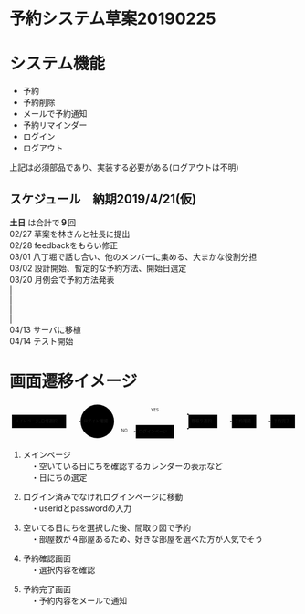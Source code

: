 <!DOCTYPE html>
<html>

<head>
  <meta charset="utf-8">
  <meta name="viewport" content="width=device-width, initial-scale=1.0">
  <title>Welcome file</title>
  <link rel="stylesheet" href="https://stackedit.io/style.css" />
</head>

<body class="stackedit">
  <div class="stackedit__html"><h1 id="予約システム草案20190225">予約システム草案20190225</h1>
<h1 id="システム機能">システム機能</h1>
<ul>
<li>予約</li>
<li>予約削除</li>
<li>メールで予約通知</li>
<li>予約リマインダー</li>
<li>ログイン</li>
<li>ログアウト</li>
</ul>
<p>上記は必須部品であり、実装する必要がある(ログアウトは不明)</p>
<h2 id="スケジュール-納期2019421仮">スケジュール　納期2019/4/21(仮)</h2>
<p><strong>土日</strong> は合計で<strong>９</strong>回<br>
02/27 草案を林さんと社長に提出<br>
02/28 feedbackをもらい修正<br>
03/01 八丁堀で話し合い、他のメンバーに集める、大まかな役割分担<br>
03/02 設計開始、暫定的な予約方法、開始日選定<br>
03/20 月例会で予約方法発表<br>
|<br>
|<br>
|<br>
|<br>
04/13 サーバに移植<br>
04/14 テスト開始</p>
<h1 id="画面遷移イメージ">画面遷移イメージ</h1>
<div class="mermaid"><svg xmlns="http://www.w3.org/2000/svg" id="mermaid-svg-Vz4XwODPpQ7BmUCh" width="100%" style="max-width: 994.390625px;" viewBox="0 0 994.390625 132.5"><g transform="translate(-12, -12)"><g class="output"><g class="clusters"></g><g class="edgePaths"><g class="edgePath" style="opacity: 1;"><path class="path" d="M207.359375,78L232.359375,78L257.359375,78" marker-end="url(#arrowhead235)" style="fill:none"></path><defs><marker id="arrowhead235" viewBox="0 0 10 10" refX="9" refY="5" markerUnits="strokeWidth" markerWidth="8" markerHeight="6" orient="auto"><path d="M 0 0 L 10 5 L 0 10 z" class="arrowheadPath" style="stroke-width: 1; stroke-dasharray: 1, 0;"></path></marker></defs></g><g class="edgePath" style="opacity: 1;"><path class="path" d="M369.72580971205497,57.793793609391635L410.875,42.5L514.390625,42.5L605.390625,42.5L631.7990757042254,55" marker-end="url(#arrowhead236)" style="fill:none"></path><defs><marker id="arrowhead236" viewBox="0 0 10 10" refX="9" refY="5" markerUnits="strokeWidth" markerWidth="8" markerHeight="6" orient="auto"><path d="M 0 0 L 10 5 L 0 10 z" class="arrowheadPath" style="stroke-width: 1; stroke-dasharray: 1, 0;"></path></marker></defs></g><g class="edgePath" style="opacity: 1;"><path class="path" d="M369.72580971205497,98.20620639060837L410.875,113.5L448.390625,113.5" marker-end="url(#arrowhead237)" style="fill:none"></path><defs><marker id="arrowhead237" viewBox="0 0 10 10" refX="9" refY="5" markerUnits="strokeWidth" markerWidth="8" markerHeight="6" orient="auto"><path d="M 0 0 L 10 5 L 0 10 z" class="arrowheadPath" style="stroke-width: 1; stroke-dasharray: 1, 0;"></path></marker></defs></g><g class="edgePath" style="opacity: 1;"><path class="path" d="M580.390625,113.5L605.390625,113.5L631.7990757042254,101" marker-end="url(#arrowhead238)" style="fill:none"></path><defs><marker id="arrowhead238" viewBox="0 0 10 10" refX="9" refY="5" markerUnits="strokeWidth" markerWidth="8" markerHeight="6" orient="auto"><path d="M 0 0 L 10 5 L 0 10 z" class="arrowheadPath" style="stroke-width: 1; stroke-dasharray: 1, 0;"></path></marker></defs></g><g class="edgePath" style="opacity: 1;"><path class="path" d="M730.390625,78L755.390625,78L780.390625,78" marker-end="url(#arrowhead239)" style="fill:none"></path><defs><marker id="arrowhead239" viewBox="0 0 10 10" refX="9" refY="5" markerUnits="strokeWidth" markerWidth="8" markerHeight="6" orient="auto"><path d="M 0 0 L 10 5 L 0 10 z" class="arrowheadPath" style="stroke-width: 1; stroke-dasharray: 1, 0;"></path></marker></defs></g><g class="edgePath" style="opacity: 1;"><path class="path" d="M864.390625,78L889.390625,78L914.390625,78" marker-end="url(#arrowhead240)" style="fill:none"></path><defs><marker id="arrowhead240" viewBox="0 0 10 10" refX="9" refY="5" markerUnits="strokeWidth" markerWidth="8" markerHeight="6" orient="auto"><path d="M 0 0 L 10 5 L 0 10 z" class="arrowheadPath" style="stroke-width: 1; stroke-dasharray: 1, 0;"></path></marker></defs></g></g><g class="edgeLabels"><g class="edgeLabel" transform="" style="opacity: 1;"><g transform="translate(0,0)" class="label"><foreignObject width="0" height="0"><div xmlns="http://www.w3.org/1999/xhtml" style="display: inline-block; white-space: nowrap;"><span class="edgeLabel"></span></div></foreignObject></g></g><g class="edgeLabel" transform="translate(514.390625,42.5)" style="opacity: 1;"><g transform="translate(-13.953125,-13)" class="label"><foreignObject width="27.90625" height="26"><div xmlns="http://www.w3.org/1999/xhtml" style="display: inline-block; white-space: nowrap;"><span class="edgeLabel">YES</span></div></foreignObject></g></g><g class="edgeLabel" transform="translate(410.875,113.5)" style="opacity: 1;"><g transform="translate(-12.515625,-13)" class="label"><foreignObject width="25.03125" height="26"><div xmlns="http://www.w3.org/1999/xhtml" style="display: inline-block; white-space: nowrap;"><span class="edgeLabel">NO</span></div></foreignObject></g></g><g class="edgeLabel" transform="" style="opacity: 1;"><g transform="translate(0,0)" class="label"><foreignObject width="0" height="0"><div xmlns="http://www.w3.org/1999/xhtml" style="display: inline-block; white-space: nowrap;"><span class="edgeLabel"></span></div></foreignObject></g></g><g class="edgeLabel" transform="" style="opacity: 1;"><g transform="translate(0,0)" class="label"><foreignObject width="0" height="0"><div xmlns="http://www.w3.org/1999/xhtml" style="display: inline-block; white-space: nowrap;"><span class="edgeLabel"></span></div></foreignObject></g></g><g class="edgeLabel" transform="" style="opacity: 1;"><g transform="translate(0,0)" class="label"><foreignObject width="0" height="0"><div xmlns="http://www.w3.org/1999/xhtml" style="display: inline-block; white-space: nowrap;"><span class="edgeLabel"></span></div></foreignObject></g></g></g><g class="nodes"><g class="node" id="A" transform="translate(113.6796875,78)" style="opacity: 1;"><rect rx="0" ry="0" x="-93.6796875" y="-23" width="187.359375" height="46"></rect><g class="label" transform="translate(0,0)"><g transform="translate(-83.6796875,-13)"><foreignObject width="167.359375" height="26"><div xmlns="http://www.w3.org/1999/xhtml" style="display: inline-block; white-space: nowrap;">メインページ_日付選択</div></foreignObject></g></g></g><g class="node" id="B" transform="translate(315.359375,78)" style="opacity: 1;"><circle x="-58" y="-23" r="58"></circle><g class="label" transform="translate(0,0)"><g transform="translate(-48,-13)"><foreignObject width="96" height="26"><div xmlns="http://www.w3.org/1999/xhtml" style="display: inline-block; white-space: nowrap;">ログイン確認</div></foreignObject></g></g></g><g class="node" id="C" transform="translate(680.390625,78)" style="opacity: 1;"><rect rx="0" ry="0" x="-50" y="-23" width="100" height="46"></rect><g class="label" transform="translate(0,0)"><g transform="translate(-40,-13)"><foreignObject width="80" height="26"><div xmlns="http://www.w3.org/1999/xhtml" style="display: inline-block; white-space: nowrap;">間取り選択</div></foreignObject></g></g></g><g class="node" id="D" transform="translate(514.390625,113.5)" style="opacity: 1;"><rect rx="0" ry="0" x="-66" y="-23" width="132" height="46"></rect><g class="label" transform="translate(0,0)"><g transform="translate(-56,-13)"><foreignObject width="112" height="26"><div xmlns="http://www.w3.org/1999/xhtml" style="display: inline-block; white-space: nowrap;">ログインページ</div></foreignObject></g></g></g><g class="node" id="E" transform="translate(822.390625,78)" style="opacity: 1;"><rect rx="0" ry="0" x="-42" y="-23" width="84" height="46"></rect><g class="label" transform="translate(0,0)"><g transform="translate(-32,-13)"><foreignObject width="64" height="26"><div xmlns="http://www.w3.org/1999/xhtml" style="display: inline-block; white-space: nowrap;">予約確認</div></foreignObject></g></g></g><g class="node" id="F" transform="translate(956.390625,78)" style="opacity: 1;"><rect rx="0" ry="0" x="-42" y="-23" width="84" height="46"></rect><g class="label" transform="translate(0,0)"><g transform="translate(-32,-13)"><foreignObject width="64" height="26"><div xmlns="http://www.w3.org/1999/xhtml" style="display: inline-block; white-space: nowrap;">予約完了</div></foreignObject></g></g></g></g></g></g></svg></div>
<ol>
<li>
<p>メインページ<br>
　・空いている日にちを確認するカレンダーの表示など<br>
　・日にちの選定</p>
</li>
<li>
<p>ログイン済みでなけれログインページに移動<br>
　・useridとpasswordの入力</p>
</li>
<li>
<p>空いてる日にちを選択した後、間取り図で予約<br>
　・部屋数が４部屋あるため、好きな部屋を選べた方が人気でそう</p>
</li>
<li>
<p>予約確認画面<br>
　・選択内容を確認</p>
</li>
<li>
<p>予約完了画面<br>
　・予約内容をメールで通知</p>
</li>
</ol>
</div>
</body>

</html>
